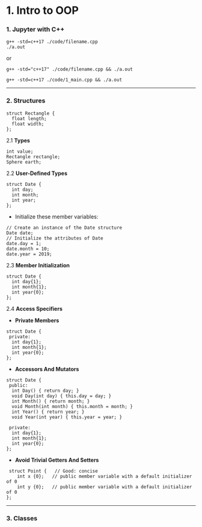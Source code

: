 # 1. Intro to OOP

### **1. Jupyter with C++**

```
g++ -std=c++17 ./code/filename.cpp 
./a.out
```
or 

```
g++ -std="c++17" ./code/filename.cpp && ./a.out

g++ -std=c++17 ./code/1_main.cpp && ./a.out
```
----------------------------------------------------------------------------
### **2. Structures**

```
struct Rectangle {
  float length;
  float width;
};
```

 2.1 **Types**
 ```
int value;
Rectangle rectangle;
Sphere earth;
```

2.2 **User-Defined Types**
```
struct Date {
  int day;
  int month;
  int year;
};
```

* Initialize these member variables:

```
// Create an instance of the Date structure
Date date;
// Initialize the attributes of Date
date.day = 1;
date.month = 10;
date.year = 2019;
```

2.3 **Member Initialization**
```
struct Date {
  int day{1};
  int month{1};
  int year{0};
};
```


2.4 **Access Specifiers**


* **Private Members**

```
struct Date {
 private:
  int day{1};
  int month{1};
  int year{0};
};
```

* **Accessors And Mutators**

```
struct Date {
 public:
  int Day() { return day; }
  void Day(int day) { this.day = day; }
  int Month() { return month; }
  void Month(int month) { this.month = month; }
  int Year() { return year; }
  void Year(int year) { this.year = year; }

 private:
  int day{1};
  int month{1};
  int year{0};
};
```

* **Avoid Trivial Getters And Setters**
```
 struct Point {   // Good: concise
    int x {0};   // public member variable with a default initializer of 0
    int y {0};   // public member variable with a default initializer of 0
};
```

----------------------------------------------------------------------------

### **3. Classes**

































